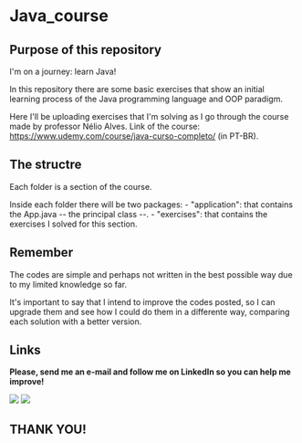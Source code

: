 # Java_course


## Purpose of this repository

I'm on a journey: learn Java!

In this repository there are some basic exercises that show an initial learning process of the Java programming language
and OOP paradigm.

Here I'll be uploading exercises that I'm solving as I go through the course made by professor Nélio Alves.
Link of the course: https://www.udemy.com/course/java-curso-completo/ (in PT-BR).


## The structre

Each folder is a section of the course.

Inside each folder there will be two packages:
    - "application": that contains the App.java -- the principal class --.
    - "exercises": that contains the exercises I solved for this section.


## Remember

The codes are simple and perhaps not written in the best possible way due to my limited knowledge so far.

It's important to say that I intend to improve the codes posted, so I can upgrade them and see how I could do them in a
differente way, comparing each solution with a better version.


## Links

**Please, send me an e-mail and follow me on LinkedIn so you can help me improve!**

<div>
<a href="https://www.linkedin.com/in/lucas-cardoso-jabur" target="_blank"><img loading="lazy" src="https://img.shields.io/badge/-LinkedIn-%230077B5?style=for-the-badge&logo=linkedin&logoColor=white" target="_blank"></a>  
<a href = "mailto:lucascjabur02@gmail.com"><img loading="lazy" src="https://img.shields.io/badge/Gmail-D14836?style=for-the-badge&logo=gmail&logoColor=white" target="_blank"></a> 
</div>


## THANK YOU!
